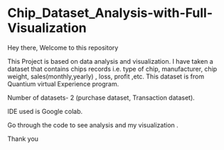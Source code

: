 # Chip_Dataset_Analysis-with-Full-Visualization
Hey there,
Welcome to this repository

This Project is based on data analysis and visualization.
I have taken a dataset that contains chips records i.e. type of chip, manufacturer, chip weight, sales(monthly,yearly) , loss, profit ,etc. 
This dataset is from Quantium virtual Experience program.

Number of datasets- 2 (purchase dataset, Transaction dataset).

IDE used is Google colab.

Go through the code to see analysis and my visualization .

Thank you
